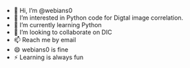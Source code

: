 - 👋 Hi, I’m @webians0
- 👀 I’m interested in Python code for Digtal image correlation. 
- 🌱 I’m currently learning Python
- 💞️ I’m looking to collaborate on DIC
- 📫 Reach me by email
- 😄 webians0 is fine
- ⚡ Learning is always fun

<!---
webians0/webians0 is a ✨ special ✨ repository because its `README.md` (this file) appears on your GitHub profile.
You can click the Preview link to take a look at your changes.
--->
